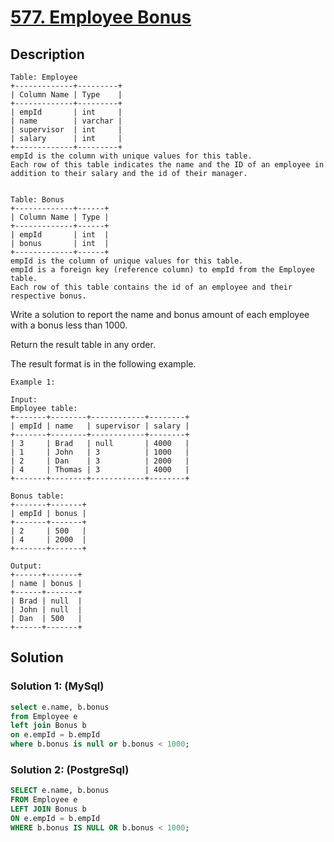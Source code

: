 # [577. Employee Bonus](https://leetcode.com/problems/employee-bonus/description/)

## Description

```
Table: Employee
+-------------+---------+
| Column Name | Type    |
+-------------+---------+
| empId       | int     |
| name        | varchar |
| supervisor  | int     |
| salary      | int     |
+-------------+---------+
empId is the column with unique values for this table.
Each row of this table indicates the name and the ID of an employee in addition to their salary and the id of their manager.


Table: Bonus
+-------------+------+
| Column Name | Type |
+-------------+------+
| empId       | int  |
| bonus       | int  |
+-------------+------+
empId is the column of unique values for this table.
empId is a foreign key (reference column) to empId from the Employee table.
Each row of this table contains the id of an employee and their respective bonus.
``` 

Write a solution to report the name and bonus amount of each employee with a bonus less than 1000.

Return the result table in any order.

The result format is in the following example.

 
```
Example 1:

Input: 
Employee table:
+-------+--------+------------+--------+
| empId | name   | supervisor | salary |
+-------+--------+------------+--------+
| 3     | Brad   | null       | 4000   |
| 1     | John   | 3          | 1000   |
| 2     | Dan    | 3          | 2000   |
| 4     | Thomas | 3          | 4000   |
+-------+--------+------------+--------+

Bonus table:
+-------+-------+
| empId | bonus |
+-------+-------+
| 2     | 500   |
| 4     | 2000  |
+-------+-------+

Output: 
+------+-------+
| name | bonus |
+------+-------+
| Brad | null  |
| John | null  |
| Dan  | 500   |
+------+-------+
```

## Solution

### Solution 1: (MySql)

```sql
select e.name, b.bonus
from Employee e
left join Bonus b
on e.empId = b.empId
where b.bonus is null or b.bonus < 1000;
```

### Solution 2: (PostgreSql)

```sql
SELECT e.name, b.bonus
FROM Employee e
LEFT JOIN Bonus b
ON e.empId = b.empId
WHERE b.bonus IS NULL OR b.bonus < 1000;
```